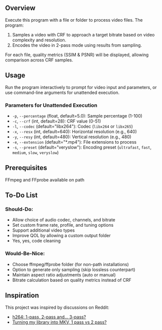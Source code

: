 ## Overview
Execute this program with a file or folder to process video files. The program:
1. Samples a video with CRF to approach a target bitrate based on video complexity and resolution.
2. Encodes the video in 2-pass mode using results from sampling.

For each file, quality metrics (SSIM & PSNR) will be displayed, allowing comparison across CRF samples.

## Usage
Run the program interactively to prompt for video input and parameters, or use command-line arguments for unattended execution.

### Parameters for Unattended Execution
- `-p`, `--percentage` (float, default=5.0): Sample percentage (1-100)
- `-c`, `--crf` (int, default=28): CRF value (0-51)
- `-l`, `--codec` (default="libx264"): Codec (`libx264` or `libx265`)
- `-x`, `--resx` (int, default=640): Horizontal resolution (e.g., 640)
- `-y`, `--resy` (int, default=480): Vertical resolution (e.g., 480)
- `-e`, `--extension` (default="*.mp4"): File extensions to process
- `-s`, `--preset` (default="veryslow"): Encoding preset (`ultrafast`, `fast`, `medium`, `slow`, `veryslow`)

## Prerequisites
FFmpeg and FFprobe available on path

## To-Do List
### Should-Do:
- Allow choice of audio codec, channels, and bitrate
- Set custom frame rate, profile, and tuning options
- Support additional video types
- Improve QOL by allowing a custom output folder
- Yes, yes, code cleaning

### Would-Be-Nice:
- Choose ffmpeg/ffprobe folder (for non-path installations)
- Option to generate only sampling (skip lossless counterpart)
- Maintain aspect ratio adjustments (auto or manual)
- Bitrate calculation based on quality metrics instead of CRF

## Inspiration
This project was inspired by discussions on Reddit:
- [h264: 1-pass, 2-pass and... 3-pass?](https://www.reddit.com/r/ffmpeg/s/GF1nkhH5b8)
- [Turning my library into MKV, 1 pass vs 2 pass?](https://www.reddit.com/r/PleX/s/Pb5CR7XNFo)
